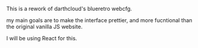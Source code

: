 This is a rework of darthcloud's blueretro webcfg.

my main goals are to make the interface prettier, and more fucntional than the original vanilla JS website.

I will be using React for this.
